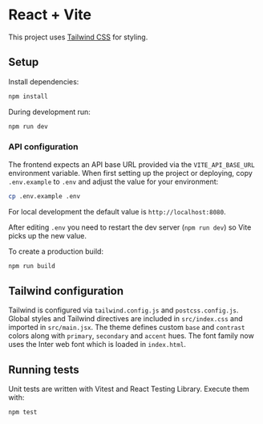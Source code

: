 # React + Vite

This project uses [Tailwind CSS](https://tailwindcss.com/) for styling.

## Setup

Install dependencies:

```bash
npm install
```

During development run:

```bash
npm run dev
```

### API configuration

The frontend expects an API base URL provided via the `VITE_API_BASE_URL`
environment variable. When first setting up the project or deploying,
copy `.env.example` to `.env` and adjust the value for your environment:

```bash
cp .env.example .env
```

For local development the default value is `http://localhost:8080`.

After editing `.env` you need to restart the dev server (`npm run dev`)
so Vite picks up the new value.

To create a production build:

```bash
npm run build
```

## Tailwind configuration

Tailwind is configured via `tailwind.config.js` and `postcss.config.js`. Global
styles and Tailwind directives are included in `src/index.css` and imported in
`src/main.jsx`. The theme defines custom `base` and `contrast` colors along
with `primary`, `secondary` and `accent` hues. The font family now uses the
Inter web font which is loaded in `index.html`.

## Running tests

Unit tests are written with Vitest and React Testing Library. Execute them with:

```bash
npm test
```
